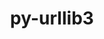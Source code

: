 ---
title: "py-urllib3"
layout: cache
categories: [package, develop-2023-09-03]
meta: {"versions": ["1.26.12"], "compilers": ["apple-clang@=14.0.0", "gcc@=11.1.0", "gcc@=11.3.0", "gcc@=7.3.1", "oneapi@=2023.2.0"], "oss": ["amzn2", "ubuntu20.04", "ubuntu22.04", "ventura"], "platforms": ["darwin", "linux"], "targets": ["aarch64", "neoverse_n1", "ppc64le", "x86_64", "x86_64_v3"], "stacks": ["aws-isc", "aws-isc-aarch64", "data-vis-sdk", "e4s", "e4s-oneapi", "e4s-power", "ml-darwin-aarch64-mps", "ml-linux-x86_64-cpu", "ml-linux-x86_64-cuda", "ml-linux-x86_64-rocm", "root"], "num_specs": 21, "num_specs_by_stack": {"root": 21, "ml-darwin-aarch64-mps": 2, "aws-isc-aarch64": 2, "aws-isc": 1, "e4s-power": 4, "e4s-oneapi": 1, "e4s": 5, "data-vis-sdk": 1, "ml-linux-x86_64-rocm": 5, "ml-linux-x86_64-cpu": 5, "ml-linux-x86_64-cuda": 5}}
spec_details: [{"hash": "u7hbhosi77pxvphhrhbtw64hoscjm2is", "compiler": "apple-clang@=14.0.0", "versions": ["1.26.12"], "os": "ventura", "platform": "darwin", "target": "aarch64", "variants": ["~brotli", "build_system=python_pip", "~secure", "~socks"], "stacks": ["root", "ml-darwin-aarch64-mps"], "size": "-", "tarball": "https://binaries.spack.io/releases/develop-2023-09-03/build_cache/darwin-ventura-aarch64/apple-clang-14.0.0/py-urllib3-1.26.12/darwin-ventura-aarch64-apple-clang-14.0.0-py-urllib3-1.26.12-u7hbhosi77pxvphhrhbtw64hoscjm2is.spack"}, {"hash": "xxdffhyvtkk4657g3js7gsstu6sznmrm", "compiler": "apple-clang@=14.0.0", "versions": ["1.26.12"], "os": "ventura", "platform": "darwin", "target": "aarch64", "variants": ["~brotli", "build_system=python_pip", "~secure", "~socks"], "stacks": ["root", "ml-darwin-aarch64-mps"], "size": "-", "tarball": "https://binaries.spack.io/releases/develop-2023-09-03/build_cache/darwin-ventura-aarch64/apple-clang-14.0.0/py-urllib3-1.26.12/darwin-ventura-aarch64-apple-clang-14.0.0-py-urllib3-1.26.12-xxdffhyvtkk4657g3js7gsstu6sznmrm.spack"}, {"hash": "lzaaidbh2lyr45rw5val2v2oon7tl62y", "compiler": "gcc@=7.3.1", "versions": ["1.26.12"], "os": "amzn2", "platform": "linux", "target": "aarch64", "variants": ["~brotli", "build_system=python_pip", "~secure", "~socks"], "stacks": ["root", "aws-isc-aarch64"], "size": "-", "tarball": "https://binaries.spack.io/releases/develop-2023-09-03/build_cache/linux-amzn2-aarch64/gcc-7.3.1/py-urllib3-1.26.12/linux-amzn2-aarch64-gcc-7.3.1-py-urllib3-1.26.12-lzaaidbh2lyr45rw5val2v2oon7tl62y.spack"}, {"hash": "xgbuq3w3fu5b5cucxdz3qekc7qjem7o6", "compiler": "gcc@=7.3.1", "versions": ["1.26.12"], "os": "amzn2", "platform": "linux", "target": "neoverse_n1", "variants": ["~brotli", "build_system=python_pip", "~secure", "~socks"], "stacks": ["root", "aws-isc-aarch64"], "size": "-", "tarball": "https://binaries.spack.io/releases/develop-2023-09-03/build_cache/linux-amzn2-neoverse_n1/gcc-7.3.1/py-urllib3-1.26.12/linux-amzn2-neoverse_n1-gcc-7.3.1-py-urllib3-1.26.12-xgbuq3w3fu5b5cucxdz3qekc7qjem7o6.spack"}, {"hash": "oetj5wsa6h5teoir2uf5rpg77gzj4him", "compiler": "gcc@=7.3.1", "versions": ["1.26.12"], "os": "amzn2", "platform": "linux", "target": "x86_64_v3", "variants": ["~brotli", "build_system=python_pip", "~secure", "~socks"], "stacks": ["aws-isc", "root"], "size": "-", "tarball": "https://binaries.spack.io/releases/develop-2023-09-03/build_cache/linux-amzn2-x86_64_v3/gcc-7.3.1/py-urllib3-1.26.12/linux-amzn2-x86_64_v3-gcc-7.3.1-py-urllib3-1.26.12-oetj5wsa6h5teoir2uf5rpg77gzj4him.spack"}, {"hash": "dof2rvad7hryrvts54r7yh5ldjeor74z", "compiler": "gcc@=11.1.0", "versions": ["1.26.12"], "os": "ubuntu20.04", "platform": "linux", "target": "ppc64le", "variants": ["~brotli", "build_system=python_pip", "~secure", "~socks"], "stacks": ["root", "e4s-power"], "size": "-", "tarball": "https://binaries.spack.io/releases/develop-2023-09-03/build_cache/linux-ubuntu20.04-ppc64le/gcc-11.1.0/py-urllib3-1.26.12/linux-ubuntu20.04-ppc64le-gcc-11.1.0-py-urllib3-1.26.12-dof2rvad7hryrvts54r7yh5ldjeor74z.spack"}, {"hash": "b4h3xjlbrxy25h3wro3om327agplj4yj", "compiler": "gcc@=11.1.0", "versions": ["1.26.12"], "os": "ubuntu20.04", "platform": "linux", "target": "ppc64le", "variants": ["~brotli", "build_system=python_pip", "~secure", "~socks"], "stacks": ["root", "e4s-power"], "size": "-", "tarball": "https://binaries.spack.io/releases/develop-2023-09-03/build_cache/linux-ubuntu20.04-ppc64le/gcc-11.1.0/py-urllib3-1.26.12/linux-ubuntu20.04-ppc64le-gcc-11.1.0-py-urllib3-1.26.12-b4h3xjlbrxy25h3wro3om327agplj4yj.spack"}, {"hash": "jugmvlb7ykk544m66kfe345iyxxb62ry", "compiler": "gcc@=11.1.0", "versions": ["1.26.12"], "os": "ubuntu20.04", "platform": "linux", "target": "ppc64le", "variants": ["~brotli", "build_system=python_pip", "~secure", "~socks"], "stacks": ["root", "e4s-power"], "size": "-", "tarball": "https://binaries.spack.io/releases/develop-2023-09-03/build_cache/linux-ubuntu20.04-ppc64le/gcc-11.1.0/py-urllib3-1.26.12/linux-ubuntu20.04-ppc64le-gcc-11.1.0-py-urllib3-1.26.12-jugmvlb7ykk544m66kfe345iyxxb62ry.spack"}, {"hash": "tj6d5mdukrbl5u4id52xsplyzetbzm5p", "compiler": "gcc@=11.1.0", "versions": ["1.26.12"], "os": "ubuntu20.04", "platform": "linux", "target": "ppc64le", "variants": ["~brotli", "build_system=python_pip", "~secure", "~socks"], "stacks": ["root", "e4s-power"], "size": "-", "tarball": "https://binaries.spack.io/releases/develop-2023-09-03/build_cache/linux-ubuntu20.04-ppc64le/gcc-11.1.0/py-urllib3-1.26.12/linux-ubuntu20.04-ppc64le-gcc-11.1.0-py-urllib3-1.26.12-tj6d5mdukrbl5u4id52xsplyzetbzm5p.spack"}, {"hash": "qm5wwacv5sl7ljvq2dshqfmvmcbvvlhv", "compiler": "oneapi@=2023.2.0", "versions": ["1.26.12"], "os": "ubuntu20.04", "platform": "linux", "target": "x86_64", "variants": ["~brotli", "build_system=python_pip", "~secure", "~socks"], "stacks": ["root", "e4s-oneapi"], "size": "-", "tarball": "https://binaries.spack.io/releases/develop-2023-09-03/build_cache/linux-ubuntu20.04-x86_64/oneapi-2023.2.0/py-urllib3-1.26.12/linux-ubuntu20.04-x86_64-oneapi-2023.2.0-py-urllib3-1.26.12-qm5wwacv5sl7ljvq2dshqfmvmcbvvlhv.spack"}, {"hash": "a3pkkbo5b3n6jvikl6fwbwcbor4togxx", "compiler": "gcc@=11.1.0", "versions": ["1.26.12"], "os": "ubuntu20.04", "platform": "linux", "target": "x86_64_v3", "variants": ["~brotli", "build_system=python_pip", "~secure", "~socks"], "stacks": ["e4s", "root"], "size": "-", "tarball": "https://binaries.spack.io/releases/develop-2023-09-03/build_cache/linux-ubuntu20.04-x86_64_v3/gcc-11.1.0/py-urllib3-1.26.12/linux-ubuntu20.04-x86_64_v3-gcc-11.1.0-py-urllib3-1.26.12-a3pkkbo5b3n6jvikl6fwbwcbor4togxx.spack"}, {"hash": "wnnyix2pkthv3jx2k2dfptegb6lwems2", "compiler": "gcc@=11.1.0", "versions": ["1.26.12"], "os": "ubuntu20.04", "platform": "linux", "target": "x86_64_v3", "variants": ["~brotli", "build_system=python_pip", "~secure", "~socks"], "stacks": ["e4s", "root"], "size": "-", "tarball": "https://binaries.spack.io/releases/develop-2023-09-03/build_cache/linux-ubuntu20.04-x86_64_v3/gcc-11.1.0/py-urllib3-1.26.12/linux-ubuntu20.04-x86_64_v3-gcc-11.1.0-py-urllib3-1.26.12-wnnyix2pkthv3jx2k2dfptegb6lwems2.spack"}, {"hash": "cbvhvq5hhsq7ihsxblc6nhxungealwba", "compiler": "gcc@=11.1.0", "versions": ["1.26.12"], "os": "ubuntu20.04", "platform": "linux", "target": "x86_64_v3", "variants": ["~brotli", "build_system=python_pip", "~secure", "~socks"], "stacks": ["root", "data-vis-sdk"], "size": "-", "tarball": "https://binaries.spack.io/releases/develop-2023-09-03/build_cache/linux-ubuntu20.04-x86_64_v3/gcc-11.1.0/py-urllib3-1.26.12/linux-ubuntu20.04-x86_64_v3-gcc-11.1.0-py-urllib3-1.26.12-cbvhvq5hhsq7ihsxblc6nhxungealwba.spack"}, {"hash": "rohrauom5o4fsuvk6scs3ix5ugyskbjq", "compiler": "gcc@=11.1.0", "versions": ["1.26.12"], "os": "ubuntu20.04", "platform": "linux", "target": "x86_64_v3", "variants": ["~brotli", "build_system=python_pip", "~secure", "~socks"], "stacks": ["e4s", "root"], "size": "-", "tarball": "https://binaries.spack.io/releases/develop-2023-09-03/build_cache/linux-ubuntu20.04-x86_64_v3/gcc-11.1.0/py-urllib3-1.26.12/linux-ubuntu20.04-x86_64_v3-gcc-11.1.0-py-urllib3-1.26.12-rohrauom5o4fsuvk6scs3ix5ugyskbjq.spack"}, {"hash": "zb4m2hu5i6wrr5yxc752fokls2eup3zb", "compiler": "gcc@=11.1.0", "versions": ["1.26.12"], "os": "ubuntu20.04", "platform": "linux", "target": "x86_64_v3", "variants": ["~brotli", "build_system=python_pip", "~secure", "~socks"], "stacks": ["e4s", "root"], "size": "-", "tarball": "https://binaries.spack.io/releases/develop-2023-09-03/build_cache/linux-ubuntu20.04-x86_64_v3/gcc-11.1.0/py-urllib3-1.26.12/linux-ubuntu20.04-x86_64_v3-gcc-11.1.0-py-urllib3-1.26.12-zb4m2hu5i6wrr5yxc752fokls2eup3zb.spack"}, {"hash": "7tm2zxfqti3lnizmzx7mxivgosn3lg7h", "compiler": "gcc@=11.1.0", "versions": ["1.26.12"], "os": "ubuntu20.04", "platform": "linux", "target": "x86_64_v3", "variants": ["~brotli", "build_system=python_pip", "~secure", "~socks"], "stacks": ["e4s", "root"], "size": "-", "tarball": "https://binaries.spack.io/releases/develop-2023-09-03/build_cache/linux-ubuntu20.04-x86_64_v3/gcc-11.1.0/py-urllib3-1.26.12/linux-ubuntu20.04-x86_64_v3-gcc-11.1.0-py-urllib3-1.26.12-7tm2zxfqti3lnizmzx7mxivgosn3lg7h.spack"}, {"hash": "65jtouzxyjrsguqbbdfokifmgzjutx7e", "compiler": "gcc@=11.3.0", "versions": ["1.26.12"], "os": "ubuntu22.04", "platform": "linux", "target": "x86_64_v3", "variants": ["~brotli", "build_system=python_pip", "~secure", "~socks"], "stacks": ["root", "ml-linux-x86_64-rocm", "ml-linux-x86_64-cpu", "ml-linux-x86_64-cuda"], "size": "-", "tarball": "https://binaries.spack.io/releases/develop-2023-09-03/build_cache/linux-ubuntu22.04-x86_64_v3/gcc-11.3.0/py-urllib3-1.26.12/linux-ubuntu22.04-x86_64_v3-gcc-11.3.0-py-urllib3-1.26.12-65jtouzxyjrsguqbbdfokifmgzjutx7e.spack"}, {"hash": "ocq2iq5f5ao2x3dvsbfaziocot5omeu6", "compiler": "gcc@=11.3.0", "versions": ["1.26.12"], "os": "ubuntu22.04", "platform": "linux", "target": "x86_64_v3", "variants": ["~brotli", "build_system=python_pip", "~secure", "~socks"], "stacks": ["root", "ml-linux-x86_64-rocm", "ml-linux-x86_64-cpu", "ml-linux-x86_64-cuda"], "size": "-", "tarball": "https://binaries.spack.io/releases/develop-2023-09-03/build_cache/linux-ubuntu22.04-x86_64_v3/gcc-11.3.0/py-urllib3-1.26.12/linux-ubuntu22.04-x86_64_v3-gcc-11.3.0-py-urllib3-1.26.12-ocq2iq5f5ao2x3dvsbfaziocot5omeu6.spack"}, {"hash": "7iyy72q5zsu7rmgixdsq77ourcpfqe6w", "compiler": "gcc@=11.3.0", "versions": ["1.26.12"], "os": "ubuntu22.04", "platform": "linux", "target": "x86_64_v3", "variants": ["~brotli", "build_system=python_pip", "~secure", "~socks"], "stacks": ["root", "ml-linux-x86_64-rocm", "ml-linux-x86_64-cpu", "ml-linux-x86_64-cuda"], "size": "-", "tarball": "https://binaries.spack.io/releases/develop-2023-09-03/build_cache/linux-ubuntu22.04-x86_64_v3/gcc-11.3.0/py-urllib3-1.26.12/linux-ubuntu22.04-x86_64_v3-gcc-11.3.0-py-urllib3-1.26.12-7iyy72q5zsu7rmgixdsq77ourcpfqe6w.spack"}, {"hash": "flhy5aqgabewp5zp6u4vyki3ps3pzqzc", "compiler": "gcc@=11.3.0", "versions": ["1.26.12"], "os": "ubuntu22.04", "platform": "linux", "target": "x86_64_v3", "variants": ["~brotli", "build_system=python_pip", "~secure", "~socks"], "stacks": ["root", "ml-linux-x86_64-rocm", "ml-linux-x86_64-cpu", "ml-linux-x86_64-cuda"], "size": "-", "tarball": "https://binaries.spack.io/releases/develop-2023-09-03/build_cache/linux-ubuntu22.04-x86_64_v3/gcc-11.3.0/py-urllib3-1.26.12/linux-ubuntu22.04-x86_64_v3-gcc-11.3.0-py-urllib3-1.26.12-flhy5aqgabewp5zp6u4vyki3ps3pzqzc.spack"}, {"hash": "znatu2jg7agyamp6lpa6dxx7yqo6y4bt", "compiler": "gcc@=11.3.0", "versions": ["1.26.12"], "os": "ubuntu22.04", "platform": "linux", "target": "x86_64_v3", "variants": ["~brotli", "build_system=python_pip", "~secure", "~socks"], "stacks": ["root", "ml-linux-x86_64-rocm", "ml-linux-x86_64-cpu", "ml-linux-x86_64-cuda"], "size": "-", "tarball": "https://binaries.spack.io/releases/develop-2023-09-03/build_cache/linux-ubuntu22.04-x86_64_v3/gcc-11.3.0/py-urllib3-1.26.12/linux-ubuntu22.04-x86_64_v3-gcc-11.3.0-py-urllib3-1.26.12-znatu2jg7agyamp6lpa6dxx7yqo6y4bt.spack"}]
---